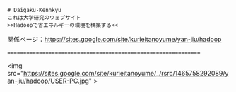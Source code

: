 ```
# Daigaku-Kennkyu
これは大学研究のウェブサイト
>>Hadoopで省エネルギーの環境を構築する<<
```
関係ページ：<a src="https://sites.google.com/site/kurieitanoyume/yan-jiu/hadoop">https://sites.google.com/site/kurieitanoyume/yan-jiu/hadoop</a>
```
=============================================================
```
<img src="https://sites.google.com/site/kurieitanoyume/_/rsrc/1465758292089/yan-jiu/hadoop/USER-PC.jpg" \>
